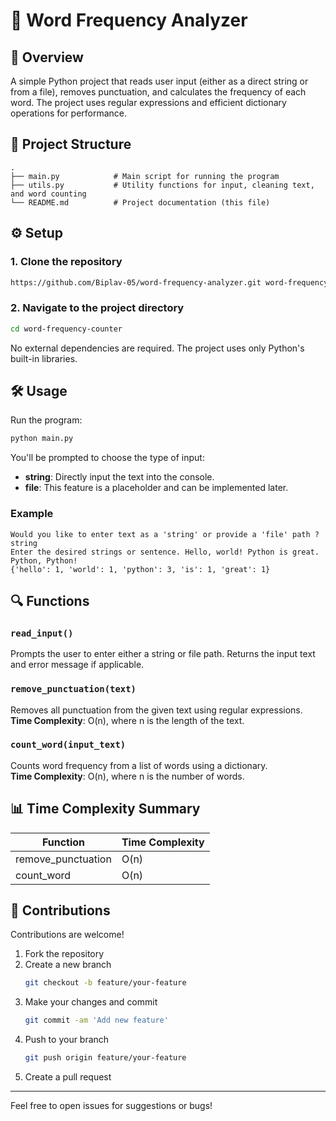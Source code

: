 
# 🧠 Word Frequency Analyzer

## 📜 Overview

A simple Python project that reads user input (either as a direct string or from a file), removes punctuation, and calculates the frequency of each word. The project uses regular expressions and efficient dictionary operations for performance.

## 📂 Project Structure

```
.
├── main.py            # Main script for running the program
├── utils.py           # Utility functions for input, cleaning text, and word counting
└── README.md          # Project documentation (this file)
```

## ⚙️ Setup

### 1. Clone the repository

```bash
https://github.com/Biplav-05/word-frequency-analyzer.git word-frequency-counter
```

### 2. Navigate to the project directory

```bash
cd word-frequency-counter
```

No external dependencies are required. The project uses only Python's built-in libraries.

## 🛠️ Usage

Run the program:

```bash
python main.py
```

You'll be prompted to choose the type of input:

- **string**: Directly input the text into the console.
- **file**: This feature is a placeholder and can be implemented later.

### Example

```
Would you like to enter text as a 'string' or provide a 'file' path ? string
Enter the desired strings or sentence. Hello, world! Python is great. Python, Python!
{'hello': 1, 'world': 1, 'python': 3, 'is': 1, 'great': 1}
```

## 🔍 Functions

### `read_input()`
Prompts the user to enter either a string or file path. Returns the input text and error message if applicable.

### `remove_punctuation(text)`
Removes all punctuation from the given text using regular expressions.  
**Time Complexity**: O(n), where n is the length of the text.

### `count_word(input_text)`
Counts word frequency from a list of words using a dictionary.  
**Time Complexity**: O(n), where n is the number of words.

## 📊 Time Complexity Summary

| Function           | Time Complexity |
|--------------------|-----------------|
| remove_punctuation | O(n)            |
| count_word         | O(n)            |

## 🤝 Contributions

Contributions are welcome!

1. Fork the repository
2. Create a new branch  
   ```bash
   git checkout -b feature/your-feature
   ```
3. Make your changes and commit  
   ```bash
   git commit -am 'Add new feature'
   ```
4. Push to your branch  
   ```bash
   git push origin feature/your-feature
   ```
5. Create a pull request

---

Feel free to open issues for suggestions or bugs!
